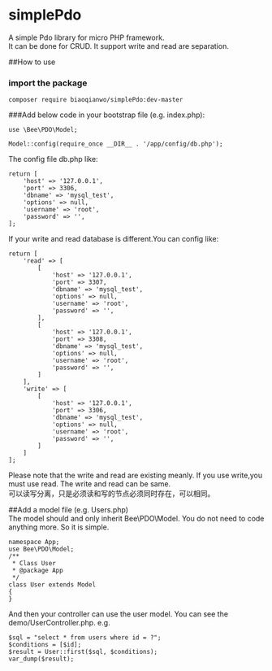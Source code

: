 # simplePdo
A simple Pdo library for micro PHP framework.  
It can be done for CRUD. It support write and read are separation.

##How to use

### import the package
`composer require biaoqianwo/simplePdo:dev-master`

###Add below code in your bootstrap file (e.g. index.php):
```
use \Bee\PDO\Model;

Model::config(require_once __DIR__ . '/app/config/db.php');
```

The config file db.php like:
```
return [
    'host' => '127.0.0.1',
    'port' => 3306,
    'dbname' => 'mysql_test',
    'options' => null,
    'username' => 'root',
    'password' => '',
];

```
If your write and read database is different.You can config like:  

```
return [
    'read' => [
        [
            'host' => '127.0.0.1',
            'port' => 3307,
            'dbname' => 'mysql_test',
            'options' => null,
            'username' => 'root',
            'password' => '',
        ],
        [
            'host' => '127.0.0.1',
            'port' => 3308,
            'dbname' => 'mysql_test',
            'options' => null,
            'username' => 'root',
            'password' => '',
        ]
    ],
    'write' => [
        [
            'host' => '127.0.0.1',
            'port' => 3306,
            'dbname' => 'mysql_test',
            'options' => null,
            'username' => 'root',
            'password' => '',
        ]
    ]
];
```
Please note that the write and read are existing meanly.  If you use write,you must use read.  The write and read can be same.  
可以读写分离，只是必须读和写的节点必须同时存在，可以相同。


##Add a model file (e.g. Users.php)   
The model should and only inherit Bee\PDO\Model.
You do not need to code anything more. So it is simple.
```
namespace App;
use Bee\PDO\Model;
/**
 * Class User
 * @package App
 */
class User extends Model
{
}
```
And then your controller can use the user model.
You can see the demo/UserController.php. e.g.  
```
$sql = "select * from users where id = ?";
$conditions = [$id];
$result = User::first($sql, $conditions);
var_dump($result);
```
